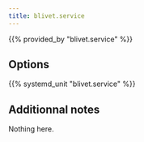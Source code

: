 ```yaml
---
title: blivet.service
---
```


{{% provided_by "blivet.service" %}}

## Options

{{% systemd_unit "blivet.service" %}}

## Additionnal notes

Nothing here.